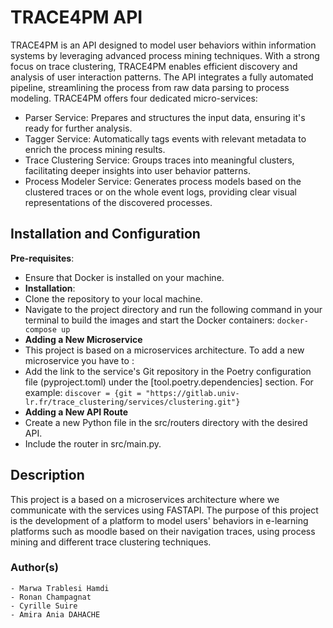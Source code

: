 # TRACE4PM API 

TRACE4PM is an API designed to model user behaviors within information systems by leveraging advanced process mining techniques. With a strong focus on trace clustering, TRACE4PM enables efficient discovery and analysis of user interaction patterns.
The API integrates a fully automated pipeline, streamlining the process from raw data parsing to process modeling. TRACE4PM offers four dedicated micro-services:
- Parser Service: Prepares and structures the input data, ensuring it's ready for further analysis.
- Tagger Service: Automatically tags events with relevant metadata to enrich the process mining results.
- Trace Clustering Service: Groups traces into meaningful clusters, facilitating deeper insights into user behavior patterns.
- Process Modeler Service: Generates process models based on the clustered traces or on the whole event logs, providing clear visual representations of the discovered processes.


## Installation and Configuration

**Pre-requisites**: 
- Ensure that Docker is installed on your machine.
- **Installation**:
- Clone the repository to your local machine.
- Navigate to the project directory and run the following command in your terminal to build the images and start the Docker containers:
`docker-compose up`
- **Adding a New Microservice**
- This project is based on a microservices architecture.
To add a new microservice you have to : 
- Add the link to the service's Git repository in the Poetry configuration file (pyproject.toml) under the [tool.poetry.dependencies] section. For example:
`discover = {git = "https://gitlab.univ-lr.fr/trace_clustering/services/clustering.git"}`
- **Adding a New API Route**
- Create a new Python file in the src/routers directory with the desired API.
- Include the router in src/main.py.


## Description
This project is a based on a microservices architecture where we communicate with the services using FASTAPI.
The purpose of this project is the development of a platform to model users' behaviors in e-learning platforms such as moodle 
based on their navigation traces, using process mining and different trace clustering techniques.


### Author(s)

    - Marwa Trablesi Hamdi
    - Ronan Champagnat
    - Cyrille Suire
    - Amira Ania DAHACHE


